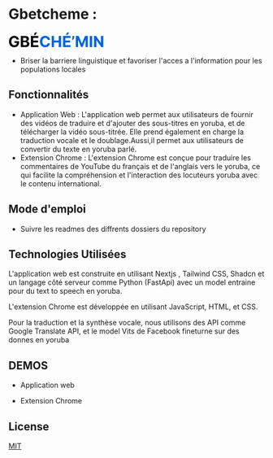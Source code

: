 # Gbetcheme :
![Screenshot of my project](logo.png)

  - Briser la barriere linguistique et favoriser l'acces a l'information pour les populations locales

## Fonctionnalités
- Application Web : L'application web permet aux utilisateurs de fournir des vidéos de traduire et d'ajouter des sous-titres en yoruba, et de télécharger la vidéo sous-titrée. 
Elle prend également en charge la traduction vocale et le doublage.Aussi,il permet aux utilisateurs de convertir du texte en yoruba parlé.
- Extension Chrome : L'extension Chrome est conçue pour traduire les commentaires de YouTube du français et de l'anglais vers le yoruba, ce qui facilite la compréhension et l'interaction des locuteurs yoruba avec le contenu international.


## Mode d'emploi

- Suivre les readmes des diffrents dossiers du repository

## Technologies Utilisées

L'application web est construite en utilisant Nextjs , Tailwind CSS, Shadcn et un langage côté serveur comme Python (FastApi) avec un model entraine pour du text to speech en yoruba. 

L'extension Chrome est développée en utilisant JavaScript, HTML, et CSS. 

Pour la traduction et la synthèse vocale, nous utilisons des API comme Google Translate API, et le model Vits de Facebook fineturne sur des donnes en yoruba

## DEMOS

- Application web

- Extension Chrome


## License

[MIT](https://choosealicense.com/licenses/mit/)
